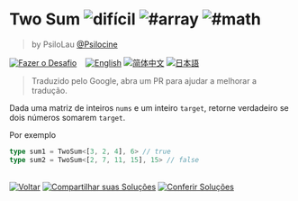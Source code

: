 <!--info-header-start--><h1>Two Sum <img src="https://img.shields.io/badge/-dif%C3%ADcil-de3d37" alt="difícil"/> <img src="https://img.shields.io/badge/-%23array-999" alt="#array"/> <img src="https://img.shields.io/badge/-%23math-999" alt="#math"/></h1><blockquote><p>by PsiloLau <a href="https://github.com/Psilocine" target="_blank">@Psilocine</a></p></blockquote><p><a href="https://tsch.js.org/8804/play/pt-BR" target="_blank"><img src="https://img.shields.io/badge/-Fazer%20o%20Desafio-3178c6?logo=typescript&logoColor=white" alt="Fazer o Desafio"/></a> &nbsp;&nbsp;&nbsp;<a href="./README.md" target="_blank"><img src="https://img.shields.io/badge/-English-gray" alt="English"/></a>  <a href="./README.zh-CN.md" target="_blank"><img src="https://img.shields.io/badge/-%E7%AE%80%E4%BD%93%E4%B8%AD%E6%96%87-gray" alt="简体中文"/></a>  <a href="./README.ja.md" target="_blank"><img src="https://img.shields.io/badge/-%E6%97%A5%E6%9C%AC%E8%AA%9E-gray" alt="日本語"/></a> </p><!--info-header-end-->

> Traduzido pelo Google, abra um PR para ajudar a melhorar a tradução.

Dada uma matriz de inteiros `nums` e um inteiro `target`, retorne verdadeiro se dois números somarem `target`.

Por exemplo

```ts
type sum1 = TwoSum<[3, 2, 4], 6> // true
type sum2 = TwoSum<[2, 7, 11, 15], 15> // false
```

<!--info-footer-start--><br><a href="../../README.pt-BR.md" target="_blank"><img src="https://img.shields.io/badge/-Voltar-grey" alt="Voltar"/></a> <a href="https://tsch.js.org/8804/answer/pt-BR" target="_blank"><img src="https://img.shields.io/badge/-Compartilhar%20suas%20Solu%C3%A7%C3%B5es-teal" alt="Compartilhar suas Soluções"/></a> <a href="https://tsch.js.org/8804/solutions" target="_blank"><img src="https://img.shields.io/badge/-Conferir%20Solu%C3%A7%C3%B5es-de5a77?logo=awesome-lists&logoColor=white" alt="Conferir Soluções"/></a> <!--info-footer-end-->